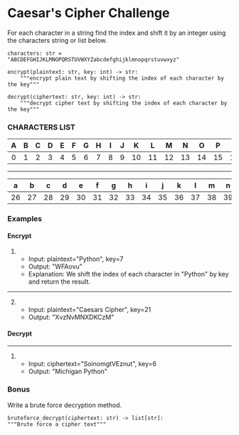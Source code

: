 # Caesar's Cipher Challenge

For each character in a string find the index and shift it by an integer using the characters string or list below.
```
characters: str = "ABCDEFGHIJKLMNOPQRSTUVWXYZabcdefghijklmnopqrstuvwxyz"

encrypt(plaintext: str, key: int) -> str:
    """encrypt plain text by shifting the index of each character by the key"""

decrypt(ciphertext: str, key: int) -> str:
    """decrypt cipher text by shifting the index of each character by the key"""
```

### CHARACTERS LIST
| A | B | C | D | E | F | G | H | I | J | K | L | M | N | O | P | Q | R | S | T | U | V | W | X | Y | Z |
:---:|:---:|:---:|:---:|:---:|:---:|:---:|:---:|:---:|:---:|:---:|:---:|:---:|:---:|:---:|:---:|:---:|:---:|:---:|:---:|:---:|:---:|:---:|:---:|:---:|:---:|
| 0 | 1 | 2 | 3 | 4 | 5 | 6 | 7 | 8 | 9 | 10 | 11 | 12 | 13 | 14 | 15 | 16 | 17 | 18 | 19 | 20 | 21 | 22 | 23 | 24 | 25 |
---
| a | b | c | d | e | f | g | h | i | j | k | l | m | n | o | p | q | r | s | t | u | v | w | x | y | z |
:---:|:---:|:---:|:---:|:---:|:---:|:---:|:---:|:---:|:---:|:---:|:---:|:---:|:---:|:---:|:---:|:---:|:---:|:---:|:---:|:---:|:---:|:---:|:---:|:---:|:---:|
| 26 | 27 | 28 | 29 | 30 | 31 | 32 | 33 | 34 | 35 | 36 | 37 | 38 | 39 | 40 | 41 | 42 | 43 | 44 | 45 | 46 | 47 | 48 | 49 | 50 | 51 |

### Examples
#### Encrypt
1.
     * Input: plaintext="Python", key=7
     * Output: "WFAovu"
     * Explanation: We shift the index of each character in "Python" by key and return the result.
___

2.
    * Input: plaintext="Caesars Cipher", key=21
    * Output: "XvzNvMNXDKCzM"

#### Decrypt
___
1.
   * Input: ciphertext="SoinomgtVEznut", key=6
   * Output: "Michigan Python"

### Bonus
Write a brute force decryption method.
```
bruteforce_decrypt(ciphertext: str) -> list[str]:
"""Brute force a cipher text"""
```
